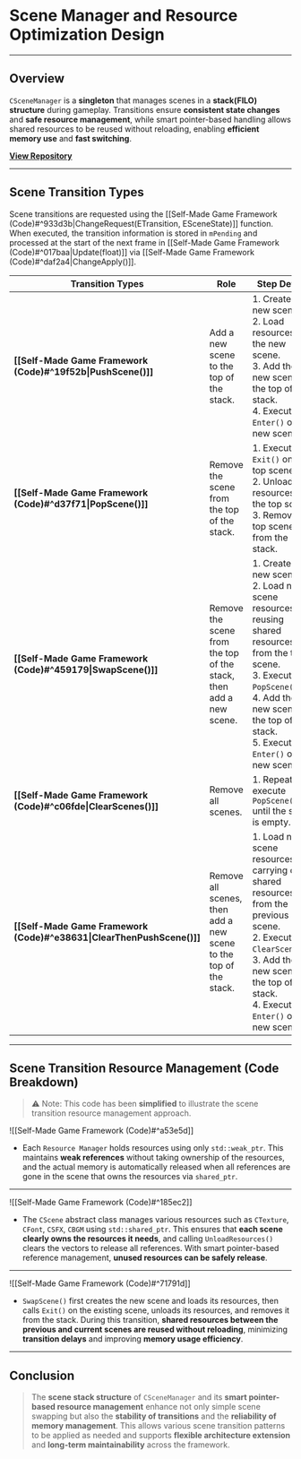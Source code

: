 # **Scene Manager and Resource Optimization Design**
---
## **Overview**
`CSceneManager` is a **singleton** that manages scenes in a **stack(FILO) structure** during gameplay. Transitions ensure **consistent state changes** and **safe resource management**, while smart pointer-based handling allows shared resources to be reused without reloading, enabling **efficient memory use** and **fast switching**.

[**View Repository**](https://github.com/Woo95/SDL2_Game_Framework/blob/main/Template/Client/Include/Manager/SceneManager.h)

---
## **Scene Transition Types**
Scene transitions are requested using the [[Self-Made Game Framework (Code)#^933d3b|ChangeRequest(ETransition, ESceneState)]] function. When executed, the transition information is stored in `mPending` and processed at the start of the next frame in [[Self-Made Game Framework (Code)#^017baa|Update(float)]] via [[Self-Made Game Framework (Code)#^daf2a4|ChangeApply()]].

| Transition Types                                                      | Role                                                              | Step Details                                                                                                                                                                                                               |
| --------------------------------------------------------------------- | ----------------------------------------------------------------- | -------------------------------------------------------------------------------------------------------------------------------------------------------------------------------------------------------------------------- |
| **[[Self-Made Game Framework (Code)#^19f52b\|PushScene()]]**          | Add a new scene to the top of the stack.                          | 1. Create a new scene.<br>2. Load resources for the new scene.<br>3. Add the new scene to the top of the stack.<br>4. Execute `Enter()` on the new scene.                                                                  |
| **[[Self-Made Game Framework (Code)#^d37f71\|PopScene()]]**<br>       | Remove the scene from the top of the stack.                       | 1. Execute `Exit()` on the top scene.<br>2. Unload resources of the top scene.<br>3. Remove the top scene from the stack.                                                                                                  |
| **[[Self-Made Game Framework (Code)#^459179\|SwapScene()]]**          | Remove the scene from the top of the stack, then add a new scene. | 1. Create a new scene.<br>2. Load new scene resources, reusing shared resources from the top scene.<br>3. Execute `PopScene()`.<br>4. Add the new scene to the top of the stack.<br>5. Execute `Enter()` on the new scene. |
| **[[Self-Made Game Framework (Code)#^c06fde\|ClearScenes()]]**        | Remove all scenes.                                                | 1. Repeatedly execute `PopScene()` until the stack is empty.                                                                                                                                                               |
| **[[Self-Made Game Framework (Code)#^e38631\|ClearThenPushScene()]]** | Remove all scenes, then add a new scene to the top of the stack.  | 1. Load new scene resources, carrying over shared resources from the previous scene.<br>2. Execute `ClearScenes()`.<br>3. Add the new scene to the top of the stack.<br>4. Execute `Enter()` on the new scene.             |

---
## **Scene Transition Resource Management (Code Breakdown)**
> ⚠️ Note: This code has been **simplified** to illustrate the scene transition resource management approach.

![[Self-Made Game Framework (Code)#^a53e5d]]
- Each `Resource Manager` holds resources using only `std::weak_ptr`. This maintains **weak references** without taking ownership of the resources, and the actual memory is automatically released when all references are gone in the scene that owns the resources via `shared_ptr`.

---
![[Self-Made Game Framework (Code)#^185ec2]]
- The `CScene` abstract class manages various resources such as `CTexture`, `CFont`, `CSFX`, `CBGM` using `std::shared_ptr`. This ensures that **each scene clearly owns the resources it needs**, and calling `UnloadResources()` clears the vectors to release all references. With smart pointer-based reference management, **unused resources can be safely release**.

---
![[Self-Made Game Framework (Code)#^71791d]]
- `SwapScene()` first creates the new scene and loads its resources, then calls `Exit()` on the existing scene, unloads its resources, and removes it from the stack. During this transition, **shared resources between the previous and current scenes are reused without reloading**, minimizing **transition delays** and improving **memory usage efficiency**.

---
## **Conclusion**
> The **scene stack structure** of `CSceneManager` and its **smart pointer-based resource management** enhance not only simple scene swapping but also the **stability of transitions** and the **reliability of memory management**. This allows various scene transition patterns to be applied as needed and supports **flexible architecture extension** and **long-term maintainability** across the framework.
